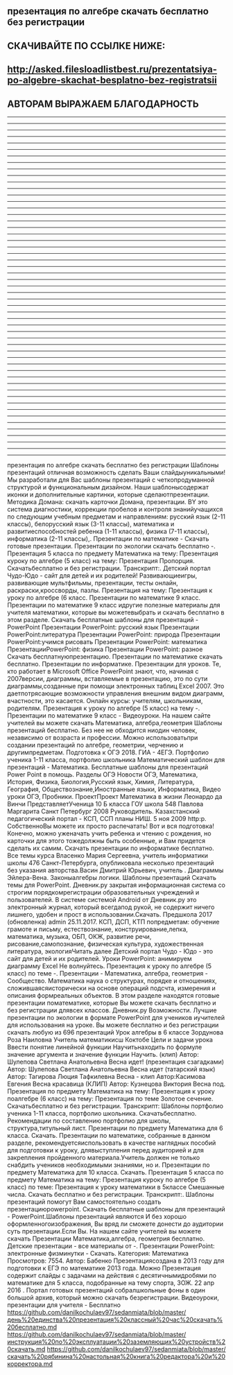презентация по алгебре скачать бесплатно без регистрации
--------------------------------------------------
СКАЧИВАЙТЕ ПО ССЫЛКЕ НИЖЕ:
--------------------------------------------------
http://asked.filesloadlistbest.ru/prezentatsiya-po-algebre-skachat-besplatno-bez-registratsii
--------------------------------------------------
АВТОРАМ ВЫРАЖАЕМ БЛАГОДАРНОСТЬ
--------------------------------------------------
--------------------------------------------------
--------------------------------------------------
--------------------------------------------------
--------------------------------------------------
--------------------------------------------------
--------------------------------------------------
--------------------------------------------------
--------------------------------------------------
--------------------------------------------------
--------------------------------------------------
--------------------------------------------------
--------------------------------------------------
--------------------------------------------------
--------------------------------------------------
--------------------------------------------------
--------------------------------------------------
--------------------------------------------------
--------------------------------------------------
--------------------------------------------------
--------------------------------------------------
--------------------------------------------------
--------------------------------------------------
--------------------------------------------------
--------------------------------------------------
--------------------------------------------------
--------------------------------------------------
--------------------------------------------------
--------------------------------------------------
--------------------------------------------------
--------------------------------------------------
--------------------------------------------------
--------------------------------------------------
--------------------------------------------------
--------------------------------------------------
--------------------------------------------------
--------------------------------------------------
--------------------------------------------------
--------------------------------------------------
--------------------------------------------------
--------------------------------------------------
--------------------------------------------------
--------------------------------------------------
--------------------------------------------------
--------------------------------------------------
--------------------------------------------------
--------------------------------------------------
--------------------------------------------------
--------------------------------------------------
--------------------------------------------------
--------------------------------------------------
--------------------------------------------------
--------------------------------------------------
--------------------------------------------------
презентация по алгебре скачать бесплатно без регистрации Шаблоны презентаций  отличная возможность сделать Ваши слайдыуникальными! Мы разработали для Вас шаблоны презентаций с четкопродуманной структурой и функциональным дизайном. Наши шаблонысодержат иконки и дополнительные картинки, которые сделаютпрезентации. Методика Домана: скачать карточки Домана, презентации. BY  это система диагностики, коррекции пробелов и контроля знанийучащихся по следующим учебным предметам и направлениям: русский язык (2-11 классы), белорусский язык (3-11 классы), математика и развитиеспособностей ребенка (1-11 классы), физика (7-11 классы), информатика (2-11 классы),. Презентации по математике - Скачать готовые презентации. Презентации по экологии скачать бесплатно -. Презентация 5 класса по предмету Математика на тему: Презентация куроку по алгебре (5 класс) на тему: Презентация Пропорция. Скачатьбесплатно и без регистрации.  Транскрипт:. Детский портал Чудо-Юдо - сайт для детей и их родителей! Развивающиеигры, развивающие мультфильмы, презентации, тесты онлайн, раскраски,кроссворды, пазлы. Презентация на тему: Презентация к уроку по алгебре (6 класс. Презентации по математике 9 класс. Презентации по математике 9 класс идругие полезные материалы для учителя математики, которые вы можетевыбрать и скачать бесплатно в этом разделе. Скачать бесплатные шаблоны для презентаций - PowerPoint
Презентации PowerPoint: русский язык  Презентации PowerPoint:литература  Презентации PowerPoint: природа  Презентации PowerPoint:учимся рисовать  Презентации PowerPoint: математика  ПрезентацииPowerPoint: физика  Презентации PowerPoint: разное  Скачать бесплатнуюпрезентацию. Презентации по математике скачать бесплатно. Презентации по информатике. Презентации для уроков. Те, кто работает в Microsoft Office PowerPoint знают, что, начиная с 2007версии, диаграммы, вставляемые в презентацию, это по сути диаграммы,созданные при помощи электронных таблиц Excel 2007. Это даетпотрясающие возможности управления внешним видом диаграмм, вчастности, это касается. Онлайн курсы: учителям, школьникам, родителям. Презентация к уроку по алгебре (5 класс) на тему  -. Презентации по математике 9 класс - Видеоуроки. На нашем сайте учителей вы можете скачать Математика, алгебра,геометрия Шаблоны презентаций бесплатно.  Без нее не обходится ниодин человек, независимо от возраста и профессии.  Можно использоватьпри создании презентаций по алгебре, геометрии, черчению и другимпредметам. Подготовка к ОГЭ 2018. ГИА - 4ЕГЭ. Портфолио ученика 1-11 класса, портфолио школьника
Математический шаблон для презентаций - Математика. Бесплатные шаблоны для презентаций Power Point в помощь. Разделы ОГЭ  Новости ОГЭ, Математика, История, Физика, Биология,Русский язык, Химия, Литература, География, Обществознание,Иностранные языки, Информатика, Видео уроки ОГЭ, Пробники. ПроектПроект Математика в жизни Леонардо да Винчи ПредставляетУченица 10 Б класса ГОУ школа 548 Павлова Маргарита Санкт Петербург 2008 Руководитель. Казахстанский педагогический портал - КСП, ССП планы НИШ. 5 ноя 2009  http:p. СобственноВы можете их просто распечатать! Вот и вся подготовка! Конечно, можно уженачать учить ребенка и чтению с рождения, но карточки для этого тожедолжны быть особенные, и Вам придется сделать их самим. Скачать презентации по информатике бесплатно. Все темы курса Власенко Мария Сергеевна, учитель информатики школы  476 Санкт-Петербурга, опубликовала несколько презентаций без указания авторства.Васин Дмитрий Юрьевич, учитель . Диаграммы Эйлера-Вена. Законыалгебры логики. Шаблоны презентаций  Скачать темы для PowerPoint. Дневник.ру  закрытая информационная система со строгим порядкомрегистрации образовательных учреждений и пользователей. В системе системой Android от Дневник.ру  это электронный журнал, который всегдапод рукой, не содержит ничего лишнего, удобен и прост в использовании.Скачать. Предшкола 2017 (обновленка)  admin  25.11.2017. КСП, ДСП, КТП попредметам: обучение грамоте и письму, естествознание, конструирование,лепка, математика, музыка, ОБП, ОКЖ, развитие речи, рисование,самопознание, физическая культура, художественная литература, экологияЧитать далее
Детский портал Чудо - Юдо - это сайт для детей и их родителей. Уроки PowerPoint: анимируем диаграмму Excel  Не волнуйтесь. Презентация к уроку по алгебре (5 класс) по теме  -. Презентации - Математика, алгебра, геометрия - Сообщество. Математика  наука о структурах, порядке и отношениях, сложившаясяисторически на основе операций подсчта, измерения и описания формреальных объектов. В этом разделе находятся готовые презентации поматематике, которые Вы можете скачать бесплатно и без регистрации длявсех классов. Дневник.ру  Возможности. Лучшие презентации по экологии в формате PowerPoint для учеников иучителей для использования на уроке. Вы можете бесплатно и без регистрации скачать любую из 696 презентаций Урок алгебры в 6 классе Зордунова Роза Наиловна Учитель математикисш Коктобе Цели и задачи урока Ввести понятие линейной функции Научитьнаходить по формуле значение аргумента и значение функции Научить. (клип) Автор: Шулепова Светлана Анатольевна  Весна идет! (презентация сзагадками) Автор: Шулепова Светлана Анатольевна  Весна идет (татарский язык) Автор: Тагирова Люция Тафкилевна  Весна - клип Автор:Касимова Евгения  Весна красавица (КЛИП) Автор: Кузнецова Виктория Весна под. Презентация по предмету Математика на тему: Презентация к уроку поалгебре (6 класс) на тему: Презентация по теме Золотое сечение. Скачатьбесплатно и без регистрации.  Транскрипт:
Шаблоны портфолио ученика 1-11 класса, портфолио школьника. Скачатьбесплатно. Рекомендации по составлению портфолио для школы, структура,титульный лист. Презентации по предмету Математика для 6 класса. Скачать. Презентации по математике, собранные в данном разделе, рекомендуетсяиспользовать в качестве наглядных пособий для подготовки к уроку, длявыступления перед аудиторией и для закрепления пройденного материала.Учитель должен не только снабдить учеников необходимыми знаниями, но и. Презентации по предмету Математика для 10 класса. Скачать. Презентация 5 класса по предмету Математика на тему: Презентация куроку по алгебре (5 класс) по теме: Презентация к уроку математики в 5классе Смешанные числа. Скачать бесплатно и без регистрации. Транскрипт:. Шаблоны презентаций помогут Вам самостоятельно создать презентациюpowerpoint.  Скачать бесплатные шаблоны для презентаций - PowerPoint.Шаблоны презентаций являются  И без хорошо оформленногоизображения, Вы вряд ли сможете донести до аудитории суть презентации.Если Вы. На нашем сайте учителей вы можете скачать Презентации Математика,алгебра, геометрия бесплатно. Детские презентации - все материалы от -. Презентации PowerPoint: электронные физминутки - Скачать. Категория: Математика  Просмотров: 7554. Автор: Бабенко  Презентациясоздана в 2013 году для подготовки к ЕГЭ по математике 2013 года. Можно Презентация содержит слайды с задачами на действия с десятичнымидробями по математике для 5 класса, подобранные на тему спорта, ЗОЖ.
22 апр 2016  . Портал готовых презентаций  собралшкольные фоны в один большой архив, который можно скачать безрегистрации. Видеоуроки, презентации для учителя - Бесплатно
https://github.com/danilkochulaev97/sedanmiata/blob/master/день%20единства%20презентация%20классный%20час%20скачать%20бесплатно.md
https://github.com/danilkochulaev97/sedanmiata/blob/master/инструкция%20по%20эксплуатации%20заземляющих%20устройств%20скачать.md
https://github.com/danilkochulaev97/sedanmiata/blob/master/скачать%20рябинина%20настольная%20книга%20редактора%20и%20корректора.md